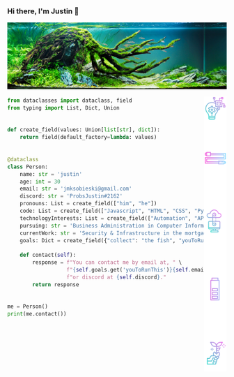 ### Hi there, I'm Justin 👋
![Header image](https://raw.githubusercontent.com/SobieskiCodes/SobieskiCodes/main/Assets/GitHub_Header.jpg)



[comment]: <> (https://www.freepik.com/search?format=search&query=technology&type=icon hello future me)

<img align='right' src="https://raw.githubusercontent.com/SobieskiCodes/SobieskiCodes/main/Assets/SideImageLongAndThinWithExtras.png">



```python
from dataclasses import dataclass, field
from typing import List, Dict, Union


def create_field(values: Union[list[str], dict]):
    return field(default_factory=lambda: values)


@dataclass
class Person:
    name: str = 'justin'
    age: int = 30
    email: str = 'jmksobieski@gmail.com'
    discord: str = 'ProbsJustin#2162'
    pronouns: List = create_field(["him", "he"])
    code: List = create_field(["Javascript", "HTML", "CSS", "Python", "PHP"])
    technologyInterests: List = create_field(["Automation", "APIs", "OSCP", "Kernal Injection"])
    pursuing: str = 'Business Administration in Computer Information Systems'
    currentWork: str = 'Security & Infrastructure in the mortgage sector'
    goals: Dict = create_field({"collect": "the fish", "youToRunThis": f'mailto:?to='})

    def contact(self):
        response = f"You can contact me by email at, " \
                   f"{self.goals.get('youToRunThis')}{self.email} " \
                   f"or discord at {self.discord}."
        return response


me = Person()
print(me.contact())


```
